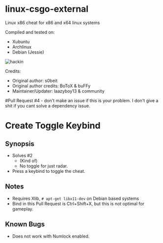 linux-csgo-external
===================

Linux x86 cheat for x86 and x64 linux systems

Compiled and tested on:
- Xubuntu
- Archlinux
- Debian (Jessie)

![hackin](http://i.imgur.com/fiKLjnQ.jpg)

Credits:
- Original author: s0beit
- Original author credits: BoToX & buFFy
- Maintainer/Updater: laazyboy13 & community

#Pull Request #4 - don't make an issue if this is your problem. I don't give a shit if you cant solve a dependency issue.

# Create Toggle Keybind

## Synopsis
* Solves #2 
    - (Kind of)
    - No toggle for just radar.
* Press a keybind to toggle the cheat.

## Notes
* Requires Xlib, `# apt-get libx11-dev` on Debian based systems
* Bind in this Pull Request is Ctrl+Shift+X, but this is not optimal for gameplay.

## Known Bugs
* Does not work with Numlock enabled.
